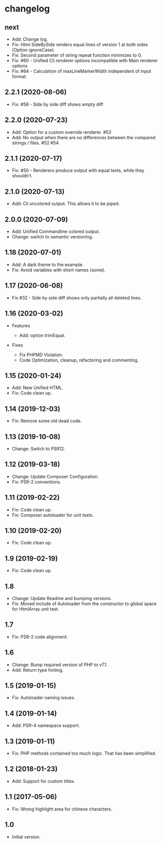 # changelog

## next

- Add: Change log.
- Fix: Html SideBySide renders equal lines of version 1 at both sides (Option ignoreCase).
- Fix: Second parameter of string repeat function minimizes to 0.
- Fix: #60 - Unified Cli renderer options incompatible with Main renderer options
- Fix: #64 - Calculation of maxLineMarkerWidth independent of input format.

## 2.2.1 (2020-08-06)

- Fix: #58 - Side by side diff shows empty diff

## 2.2.0 (2020-07-23)

- Add: Option for a custom override renderer. #53
- Add: No output when there are no differences between the compared strings / files. #52 #54

## 2.1.1 (2020-07-17)

- Fix: #50 - Renderers produce output with equal texts, while they shouldn't.

## 2.1.0 (2020-07-13)

- Add: Cli uncolored output. This allows it to be piped.

## 2.0.0 (2020-07-09)

- Add: Unified Commandline colored output.
- Change: switch to semantic versioning.

## 1.18 (2020-07-01)

- Add: A dark theme to the example.
- Fix: Avoid variables with short names (some).

## 1.17 (2020-06-08)

- Fix #32 - Side by side diff shows only partially all deleted lines.

## 1.16 (2020-03-02)

- Features
    - Add: option trimEqual.

- Fixes
    - Fix PHPMD Violation.
    - Code Optimization, cleanup, refactoring and commenting.

## 1.15 (2020-01-24)

- Add: New Unified HTML.
- Fix: Code clean up.

## 1.14 (2019-12-03)

- Fix: Remove some old dead code.

## 1.13 (2019-10-08)

- Change: Switch to PSR12.

## 1.12 (2019-03-18)

- Change: Update Composer Configuration.
- Fix: PSR-2 conventions.

## 1.11 (2019-02-22)

- Fix: Code clean up.
- Fix: Composer autoloader for unit tests.

## 1.10 (2019-02-20)

- Fix: Code clean up.

## 1.9 (2019-02-19)

- Fix: Code clean up.

## 1.8

- Change: Update Readme and bumping versions.
- Fix: Moved include of Autoloader from the constructor to global space for HtmlArray unit test.

## 1.7

- Fix: PSR-2 code alignment.

## 1.6

- Change: Bump required version of PHP to v7.1.
- Add: Return type hinting.

## 1.5 (2019-01-15)

- Fix: Autoloader naming issues.

## 1.4 (2019-01-14)

- Add: PSR-4 namespace support.

## 1.3 (2019-01-11)

- Fix: PHP methods contained too much logic. That has been simplified.

## 1.2 (2018-01-23)

- Add: Support for custom titles.

## 1.1 (2017-05-06)

- Fix: Wrong highlight area for chinese characters.

## 1.0 

- Initial version.
